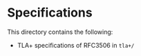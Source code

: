 # Specifications

This directory contains the following:

- TLA+ specifications of RFC3506 in `tla+/`
